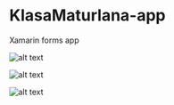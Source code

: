 # KlasaMaturlana-app
Xamarin forms app

![alt text](https://lh3.googleusercontent.com/L72SRmKnj_0zRhEmJwUUKb0gV96i-I-s4mf_XWdqBydvXNmjtkuf2Bu3KCQZ7PrdqA=h310-rw)

![alt text](https://lh3.googleusercontent.com/eNO96WX2DnODWu4IAyHZKv6BE5b-ws_eMbFX2W5u033cdxQsO3LjFNHJ7JcILPqu2w4=h310-rw)

![alt text](https://lh3.googleusercontent.com/rkLtYnQspafFuP3ut5ZGVrMLlPfFlKtpq9xc9u2Jit9c-IwkJktag9LNHPeSrCSbVC8=h310-rw)
